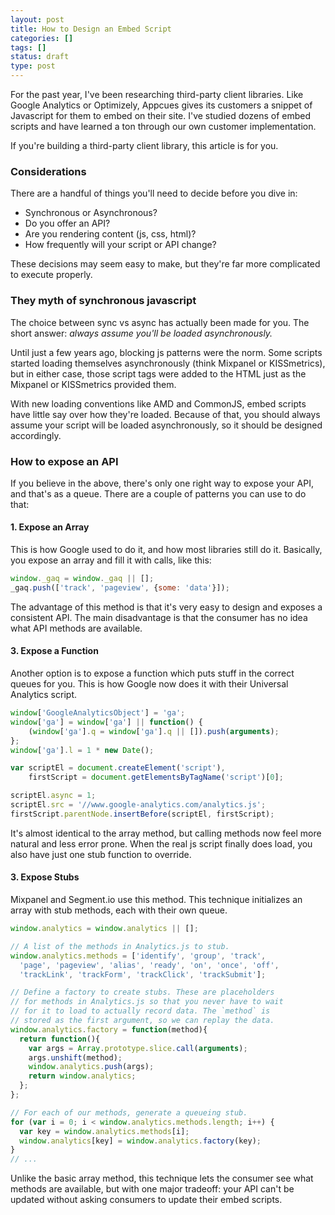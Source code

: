 ```yaml
---
layout: post
title: How to Design an Embed Script
categories: []
tags: []
status: draft
type: post
---
```

For the past year, I've been researching third-party client libraries. Like Google Analytics or Optimizely, Appcues gives its customers a snippet of Javascript for them to embed on their site. I've studied dozens of embed scripts and have learned a ton through our own customer implementation.

If you're building a third-party client library, this article is for you.

### Considerations

There are a handful of things you'll need to decide before you dive in:

- Synchronous or Asynchronous?
- Do you offer an API?
- Are you rendering content (js, css, html)?
- How frequently will your script or API change?

These decisions may seem easy to make, but they're far more complicated to execute properly.

### They myth of synchronous javascript

The choice between sync vs async has actually been made for you. The short answer: *always assume you'll be loaded asynchronously.*

Until just a few years ago, blocking js patterns were the norm. Some scripts started loading themselves asynchronously (think Mixpanel or KISSmetrics), but in either case, those script tags were added to the HTML just as the Mixpanel or KISSmetrics provided them.

With new loading conventions like AMD and CommonJS, embed scripts have little say over how they're loaded. Because of that, you should always assume your script will be loaded asynchronously, so it should be designed accordingly.

### How to expose an API

If you believe in the above, there's only one right way to expose your API, and that's as a queue. There are a couple of patterns you can use to do that:

#### 1. Expose an Array

This is how Google used to do it, and how most libraries still do it. Basically, you expose an array and fill it with calls, like this:

```js
window._gaq = window._gaq || [];
_gaq.push(['track', 'pageview', {some: 'data'}]);
```

The advantage of this method is that it's very easy to design and exposes a consistent API. The main disadvantage is that the consumer has no idea what API methods are available.

#### 3. Expose a Function

Another option is to expose a function which puts stuff in the correct queues for you. This is how Google now does it with their Universal Analytics script.

```js
window['GoogleAnalyticsObject'] = 'ga';
window['ga'] = window['ga'] || function() {
    (window['ga'].q = window['ga'].q || []).push(arguments);
};
window['ga'].l = 1 * new Date();

var scriptEl = document.createElement('script'),
    firstScript = document.getElementsByTagName('script')[0];

scriptEl.async = 1;
scriptEl.src = '//www.google-analytics.com/analytics.js';
firstScript.parentNode.insertBefore(scriptEl, firstScript);
```

It's almost identical to the array method, but calling methods now feel more natural and less error prone. When the real js script finally does load, you also have just one stub function to override.

#### 3. Expose Stubs

Mixpanel and Segment.io use this method. This technique initializes an array with stub methods, each with their own queue.

```js
window.analytics = window.analytics || [];

// A list of the methods in Analytics.js to stub.
window.analytics.methods = ['identify', 'group', 'track',
  'page', 'pageview', 'alias', 'ready', 'on', 'once', 'off',
  'trackLink', 'trackForm', 'trackClick', 'trackSubmit'];

// Define a factory to create stubs. These are placeholders
// for methods in Analytics.js so that you never have to wait
// for it to load to actually record data. The `method` is
// stored as the first argument, so we can replay the data.
window.analytics.factory = function(method){
  return function(){
    var args = Array.prototype.slice.call(arguments);
    args.unshift(method);
    window.analytics.push(args);
    return window.analytics;
  };
};

// For each of our methods, generate a queueing stub.
for (var i = 0; i < window.analytics.methods.length; i++) {
  var key = window.analytics.methods[i];
  window.analytics[key] = window.analytics.factory(key);
}
// ...
```

Unlike the basic array method, this technique lets the consumer see what methods are available, but with one major tradeoff: your API can't be updated without asking consumers to update their embed scripts.

